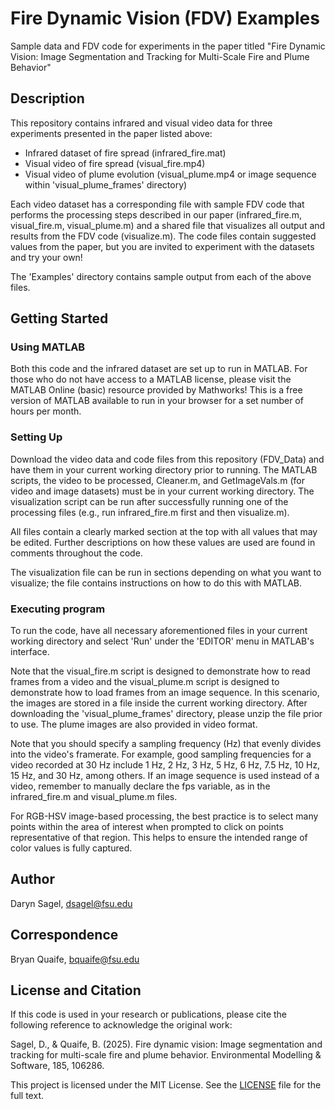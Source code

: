 # Fire Dynamic Vision (FDV) Examples

Sample data and FDV code for experiments in the paper titled "Fire Dynamic Vision: Image Segmentation and Tracking for Multi-Scale Fire and Plume Behavior"

## Description

This repository contains infrared and visual video data for three experiments presented in the paper listed above:
* Infrared dataset of fire spread (infrared_fire.mat)
* Visual video of fire spread (visual_fire.mp4)
* Visual video of plume evolution (visual_plume.mp4 or image sequence within 'visual_plume_frames' directory)

Each video dataset has a corresponding file with sample FDV code that performs the processing steps described in our paper (infrared_fire.m, visual_fire.m, visual_plume.m) and a shared file that visualizes all output and results from the FDV code (visualize.m). The code files contain suggested values from the paper, but you are invited to experiment with the datasets and try your own!

The 'Examples' directory contains sample output from each of the above files.

## Getting Started

### Using MATLAB

Both this code and the infrared dataset are set up to run in MATLAB. For those who do not have access to a MATLAB license, please visit the MATLAB Online (basic) resource provided by Mathworks! This is a free version of MATLAB available to run in your browser for a set number of hours per month.

### Setting Up

Download the video data and code files from this repository (FDV_Data) and have them in your current working directory prior to running. The MATLAB scripts, the video to be processed, Cleaner.m, and GetImageVals.m (for video and image datasets) must be in your current working directory. The visualization script can be run after successfully running one of the processing files (e.g., run infrared_fire.m first and then visualize.m).

All files contain a clearly marked section at the top with all values that may be edited. Further descriptions on how these values are used are found in comments throughout the code.

The visualization file can be run in sections depending on what you want to visualize; the file contains instructions on how to do this with MATLAB.

### Executing program

To run the code, have all necessary aforementioned files in your current working directory and select 'Run' under the 'EDITOR' menu in MATLAB's interface.

Note that the visual_fire.m script is designed to demonstrate how to read frames from a video and the visual_plume.m script is designed to demonstrate how to load frames from an image sequence. In this scenario, the images are stored in a file inside the current working directory. After downloading the 'visual_plume_frames' directory, please unzip the file prior to use. The plume images are also provided in video format.

Note that you should specify a sampling frequency (Hz) that evenly divides into the video's framerate. For example, good sampling frequencies for a video recorded at 30 Hz include 1 Hz, 2 Hz, 3 Hz, 5 Hz, 6 Hz, 7.5 Hz, 10 Hz, 15 Hz, and 30 Hz, among others. If an image sequence is used instead of a video, remember to manually declare the fps variable, as in the infrared_fire.m and visual_plume.m files.

For RGB-HSV image-based processing, the best practice is to select many points within the area of interest when prompted to click on points representative of that region. This helps to ensure the intended range of color values is fully captured.

## Author

Daryn Sagel, dsagel@fsu.edu

## Correspondence

Bryan Quaife, bquaife@fsu.edu

## License and Citation

If this code is used in your research or publications, please cite the following reference to acknowledge the original work:

Sagel, D., & Quaife, B. (2025). Fire dynamic vision: Image segmentation
and tracking for multi-scale fire and plume behavior. Environmental
Modelling & Software, 185, 106286.

This project is licensed under the MIT License. See the [LICENSE](./LICENSE.txt) file for the full text.
